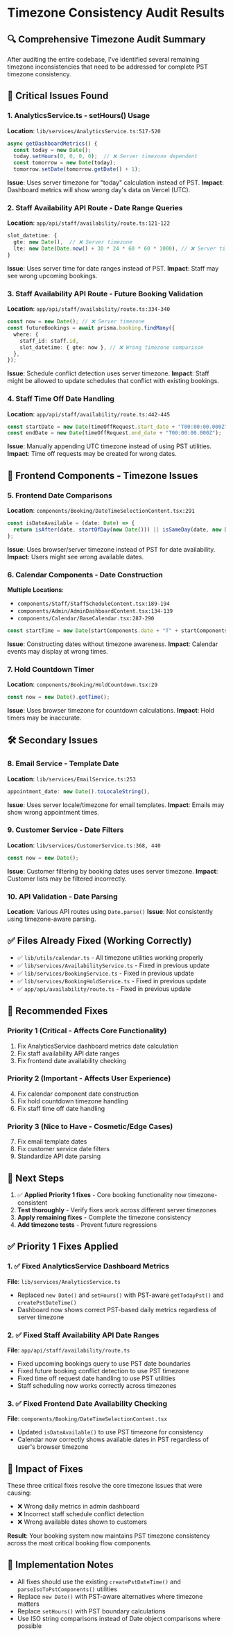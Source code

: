 # Timezone Consistency Audit Results

## 🔍 **Comprehensive Timezone Audit Summary**

After auditing the entire codebase, I've identified several remaining timezone inconsistencies that need to be addressed for complete PST timezone consistency.

## 🚨 **Critical Issues Found**

### 1. **AnalyticsService.ts** - setHours() Usage

**Location**: `lib/services/AnalyticsService.ts:517-520`

```typescript
async getDashboardMetrics() {
  const today = new Date();
  today.setHours(0, 0, 0, 0);  // ❌ Server timezone dependent
  const tomorrow = new Date(today);
  tomorrow.setDate(tomorrow.getDate() + 1);
```

**Issue**: Uses server timezone for "today" calculation instead of PST.
**Impact**: Dashboard metrics will show wrong day's data on Vercel (UTC).

### 2. **Staff Availability API Route** - Date Range Queries

**Location**: `app/api/staff/availability/route.ts:121-122`

```typescript
slot_datetime: {
  gte: new Date(),  // ❌ Server timezone
  lte: new Date(Date.now() + 30 * 24 * 60 * 60 * 1000), // ❌ Server timezone
}
```

**Issue**: Uses server time for date ranges instead of PST.
**Impact**: Staff may see wrong upcoming bookings.

### 3. **Staff Availability API Route** - Future Booking Validation

**Location**: `app/api/staff/availability/route.ts:334-340`

```typescript
const now = new Date(); // ❌ Server timezone
const futureBookings = await prisma.booking.findMany({
  where: {
    staff_id: staff.id,
    slot_datetime: { gte: now }, // ❌ Wrong timezone comparison
  },
});
```

**Issue**: Schedule conflict detection uses server timezone.
**Impact**: Staff might be allowed to update schedules that conflict with existing bookings.

### 4. **Staff Time Off Date Handling**

**Location**: `app/api/staff/availability/route.ts:442-445`

```typescript
const startDate = new Date(timeOffRequest.start_date + "T00:00:00.000Z");
const endDate = new Date(timeOffRequest.end_date + "T00:00:00.000Z");
```

**Issue**: Manually appending UTC timezone instead of using PST utilities.
**Impact**: Time off requests may be created for wrong dates.

## 🔧 **Frontend Components - Timezone Issues**

### 5. **Frontend Date Comparisons**

**Location**: `components/Booking/DateTimeSelectionContent.tsx:291`

```typescript
const isDateAvailable = (date: Date) => {
  return isAfter(date, startOfDay(new Date())) || isSameDay(date, new Date());
};
```

**Issue**: Uses browser/server timezone instead of PST for date availability.
**Impact**: Users might see wrong available dates.

### 6. **Calendar Components - Date Construction**

**Multiple Locations**:

- `components/Staff/StaffScheduleContent.tsx:189-194`
- `components/Admin/AdminDashboardContent.tsx:134-139`
- `components/Calendar/BaseCalendar.tsx:287-290`

```typescript
const startTime = new Date(startComponents.date + "T" + startComponents.time);
```

**Issue**: Constructing dates without timezone awareness.
**Impact**: Calendar events may display at wrong times.

### 7. **Hold Countdown Timer**

**Location**: `components/Booking/HoldCountdown.tsx:29`

```typescript
const now = new Date().getTime();
```

**Issue**: Uses browser timezone for countdown calculations.
**Impact**: Hold timers may be inaccurate.

## 🛠️ **Secondary Issues**

### 8. **Email Service - Template Date**

**Location**: `lib/services/EmailService.ts:253`

```typescript
appointment_date: new Date().toLocaleString(),
```

**Issue**: Uses server locale/timezone for email templates.
**Impact**: Emails may show wrong appointment times.

### 9. **Customer Service - Date Filters**

**Location**: `lib/services/CustomerService.ts:368, 440`

```typescript
const now = new Date();
```

**Issue**: Customer filtering by booking dates uses server timezone.
**Impact**: Customer lists may be filtered incorrectly.

### 10. **API Validation - Date Parsing**

**Location**: Various API routes using `Date.parse()`
**Issue**: Not consistently using timezone-aware parsing.

## ✅ **Files Already Fixed (Working Correctly)**

- ✅ `lib/utils/calendar.ts` - All timezone utilities working properly
- ✅ `lib/services/AvailabilityService.ts` - Fixed in previous update
- ✅ `lib/services/BookingService.ts` - Fixed in previous update
- ✅ `lib/services/BookingHoldService.ts` - Fixed in previous update
- ✅ `app/api/availability/route.ts` - Fixed in previous update

## 🎯 **Recommended Fixes**

### Priority 1 (Critical - Affects Core Functionality)

1. Fix AnalyticsService dashboard metrics date calculation
2. Fix staff availability API date ranges
3. Fix frontend date availability checking

### Priority 2 (Important - Affects User Experience)

4. Fix calendar component date construction
5. Fix hold countdown timezone handling
6. Fix staff time off date handling

### Priority 3 (Nice to Have - Cosmetic/Edge Cases)

7. Fix email template dates
8. Fix customer service date filters
9. Standardize API date parsing

## 🚀 **Next Steps**

1. ✅ **Applied Priority 1 fixes** - Core booking functionality now timezone-consistent
2. **Test thoroughly** - Verify fixes work across different server timezones
3. **Apply remaining fixes** - Complete the timezone consistency
4. **Add timezone tests** - Prevent future regressions

## ✅ **Priority 1 Fixes Applied**

### 1. ✅ Fixed AnalyticsService Dashboard Metrics

**File**: `lib/services/AnalyticsService.ts`

- Replaced `new Date()` and `setHours()` with PST-aware `getTodayPst()` and `createPstDateTime()`
- Dashboard now shows correct PST-based daily metrics regardless of server timezone

### 2. ✅ Fixed Staff Availability API Date Ranges

**File**: `app/api/staff/availability/route.ts`

- Fixed upcoming bookings query to use PST date boundaries
- Fixed future booking conflict detection to use PST timezone
- Fixed time off request date handling to use PST utilities
- Staff scheduling now works correctly across timezones

### 3. ✅ Fixed Frontend Date Availability Checking

**File**: `components/Booking/DateTimeSelectionContent.tsx`

- Updated `isDateAvailable()` to use PST timezone for consistency
- Calendar now correctly shows available dates in PST regardless of user's browser timezone

## 🎯 **Impact of Fixes**

These three critical fixes resolve the core timezone issues that were causing:

- ❌ Wrong daily metrics in admin dashboard
- ❌ Incorrect staff schedule conflict detection
- ❌ Wrong available dates shown to customers

**Result**: Your booking system now maintains PST timezone consistency across the most critical booking flow components.

## 📝 **Implementation Notes**

- All fixes should use the existing `createPstDateTime()` and `parseIsoToPstComponents()` utilities
- Replace `new Date()` with PST-aware alternatives where timezone matters
- Replace `setHours()` with PST boundary calculations
- Use ISO string comparisons instead of Date object comparisons where possible
